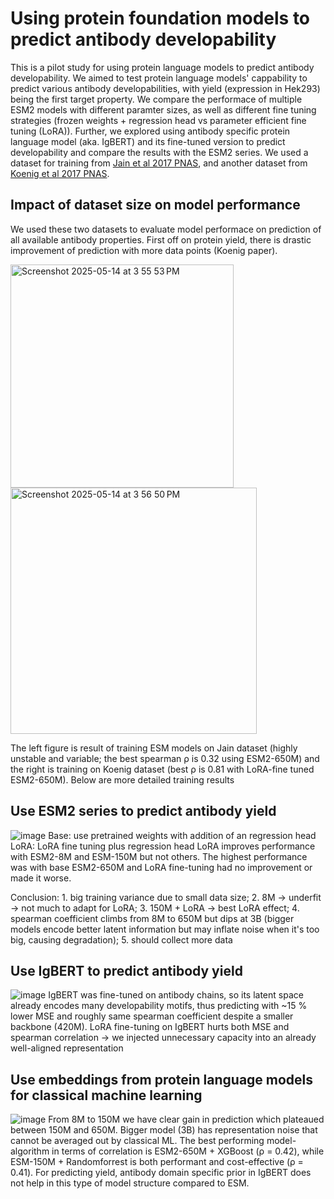# Using protein foundation models to predict antibody developability
This is a pilot study for using protein language models to predict antibody developability.
We aimed to test protein language models' cappability to predict various antibody developabilities, with yield (expression in Hek293) being the first target property. We compare the performace of multiple ESM2 models with different paramter sizes, as well as different fine tuning strategies (frozen weights + regression head vs parameter efficient fine tuning (LoRA)). Further, we explored using antibody specific protein language model (aka. IgBERT) and its fine-tuned version to predict developability and compare the results with the ESM2 series. We used a dataset for training from [Jain et al 2017 PNAS](https://www.pnas.org/doi/10.1073/pnas.1616408114), and another dataset from [Koenig et al 2017 PNAS](https://www.pnas.org/doi/10.1073/pnas.1613231114?url_ver=Z39.88-2003&rfr_id=ori%3Arid%3Acrossref.org&rfr_dat=cr_pub++0pubmed).

## Impact of dataset size on model performance
We used these two datasets to evaluate model performace on prediction of all available antibody properties. First off on protein yield, there is drastic improvement of prediction with more data points (Koenig paper).

<img width="357" alt="Screenshot 2025-05-14 at 3 55 53 PM" src="https://github.com/user-attachments/assets/421ee36f-cf29-44cc-a724-6827f6d371b0" /> 
<img width="394" alt="Screenshot 2025-05-14 at 3 56 50 PM" src="https://github.com/user-attachments/assets/684ba675-0337-4ccc-bce4-6be745c35907" />

The left figure is result of training ESM models on Jain dataset (highly unstable and variable; the best spearman ρ is 0.32 using ESM2-650M) and the right is training on Koenig dataset (best ρ is 0.81 with LoRA-fine tuned ESM2-650M).
Below are more detailed training results


## Use ESM2 series to predict antibody yield
![image](https://github.com/user-attachments/assets/75274291-de18-4655-a313-9c79ede82fce)
Base: use pretrained weights with addition of an regression head
LoRA: LoRA fine tuning plus regression head
LoRA improves performance with ESM2-8M and ESM-150M but not others. The highest performance was with base ESM2-650M and LoRA fine-tuning had no improvement or made it worse. 

Conclusion: 1. big training variance due to small data size; 2. 8M -> underfit -> not much to adapt for LoRA; 3. 150M + LoRA -> best LoRA effect; 4. spearman coefficient climbs from 8M to 650M but dips at 3B (bigger models encode better latent information but may inflate noise when it's too big, causing degradation); 5. should collect more data

## Use IgBERT to predict antibody yield
![image](https://github.com/user-attachments/assets/6b698bbb-4a8e-4a6e-b2a5-ef480ca218a4)
IgBERT was fine-tuned on antibody chains, so its latent space already encodes many developability motifs, thus predicting with ~15 % lower MSE and roughly same spearman coefficient despite a smaller backbone (420M). LoRA fine-tuning on IgBERT hurts both MSE and spearman correlation -> we injected unnecessary capacity into an already well-aligned representation


## Use embeddings from protein language models for classical machine learning
![image](https://github.com/user-attachments/assets/930dc76b-896c-4d9f-86bf-155fa331606c)
From 8M to 150M we have clear gain in prediction which plateaued between 150M and 650M. Bigger model (3B) has representation noise that cannot be averaged out by classical ML. The best performing model-algorithm in terms of correlation is ESM2-650M + XGBoost (ρ = 0.42), while ESM-150M + Randomforrest is both performant and cost-effective (ρ = 0.41). For predicting yield, antibody domain specific prior in IgBERT does not help in this type of model structure compared to ESM.
